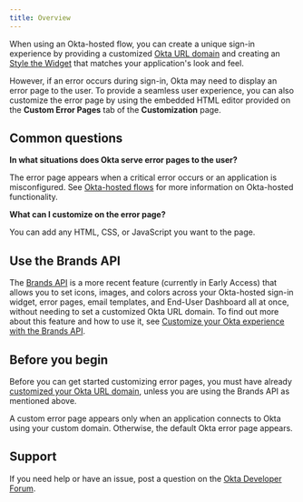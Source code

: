 ```yaml
---
title: Overview
---
```


When using an Okta-hosted flow, you can create a unique sign-in experience by providing a customized [Okta URL domain](/docs/guides/custom-url-domain/) and creating an [Style the Widget](/docs/guides/style-the-widget/style-okta-hosted/) that matches your application's look and feel.

However, if an error occurs during sign-in, Okta may need to display an error page to the user. To provide a seamless user experience, you can also customize the error page by using the embedded HTML editor provided on the **Custom Error Pages** tab of the **Customization** page.

## Common questions

**In what situations does Okta serve error pages to the user?**

The error page appears when a critical error occurs or an application is misconfigured. See [Okta-hosted flows](/docs/concepts/okta-hosted-flows/) for more information on Okta-hosted functionality.

**What can I customize on the error page?**

You can add any HTML, CSS, or JavaScript you want to the page.

## Use the Brands API

The [Brands API](/docs/reference/api/brands/) is a more recent feature (currently in Early Access) that allows you to set icons, images, and colors across your Okta-hosted sign-in widget, error pages, email templates, and End-User Dashboard all at once, without needing to set a customized Okta URL domain. To find out more about this feature and how to use it, see [Customize your Okta experience with the Brands API](/docs/guides/customize-themes).

## Before you begin

Before you can get started customizing error pages, you must have already [customized your Okta URL domain](/docs/guides/custom-url-domain/), unless you are using the Brands API as mentioned above.

A custom error page appears only when an application connects to Okta using your custom domain. Otherwise, the default Okta error page appears.

## Support

If you need help or have an issue, post a question on the [Okta Developer Forum](https://devforum.okta.com).

<NextSectionLink/>
